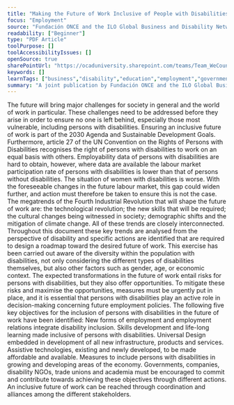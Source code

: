 ```yaml
---
title: "Making the Future of Work Inclusive of People with Disabilities"
focus: "Employment"
source: "Fundación ONCE and the ILO Global Business and Disability Network"
readability: ["Beginner"]
type: "PDF Article"
toolPurpose: []
toolAccessibilityIssues: []
openSource: true
sharePointUrl: "https://ocaduniversity.sharepoint.com/teams/Team_WeCount/Shared%20Documents/Resources%20and%20Tools/Literature%20(curated)/Making%20the%20future%20of%20work%20inclusive%20of%20people%20with%20disabilities.pdf"
keywords: []
learnTags: ["business","disability","education","employment","government","inclusivePractice"]
summary: "A joint publication by Fundación ONCE and the ILO Global Business and Disability Network to connect different areas of debate, looking at the key trends of the future of work from a disability perspective and seeking to identify specific action needed in order to shape the future of work in a more disability-inclusive way. "
---
```

The future will bring major challenges for society in general and the world of work in particular. These challenges need to be addressed before they arise in order to ensure no one is left behind, especially those most vulnerable, including persons with disabilities. Ensuring an inclusive future of work is part of the 2030 Agenda and Sustainable Development Goals. Furthermore, article 27 of the UN Convention on the Rights of Persons with Disabilities recognises the right of persons with disabilities to work on an equal basis with others. Employability data of persons with disabilities are hard to obtain, however, where data are available the labour market participation rate of persons with disabilities is lower than that of persons without disabilities. The situation of women with disabilities is worse. With the foreseeable changes in the future labour market, this gap could widen further, and action must therefore be taken to ensure this is not the case. The megatrends of the Fourth Industrial Revolution that will shape the future of work are: the technological revolution; the new skills that will be required; the cultural changes being witnessed in society; demographic shifts and the mitigation of climate change. All of these trends are closely interconnected. Throughout this document these key trends are analysed from the perspective of disability and specific actions are identified that are required to design a roadmap toward the desired future of work. This exercise has been carried out aware of the diversity within the population with disabilities, not only considering the different types of disabilities themselves, but also other factors such as gender, age, or economic context. The expected transformations in the future of work entail risks for persons with disabilities, but they also offer opportunities. To mitigate these risks and maximise the opportunities, measures must be urgently put in place, and it is essential that persons with disabilities play an active role in decision-making concerning future employment policies. The following five key objectives for the inclusion of persons with disabilities in the future of work have been identified: New forms of employment and employment relations integrate disability inclusion. Skills development and life-long learning made inclusive of persons with disabilities. Universal Design embedded in development of all new infrastructure, products and services. Assistive technologies, existing and newly developed, to be made affordable and available. Measures to include persons with disabilities in growing and developing areas of the economy. Governments, companies, disability NGOs, trade unions and academia must be encouraged to commit and contribute towards achieving these objectives through different actions. An inclusive future of work can be reached through coordination and alliances among the different stakeholders.
